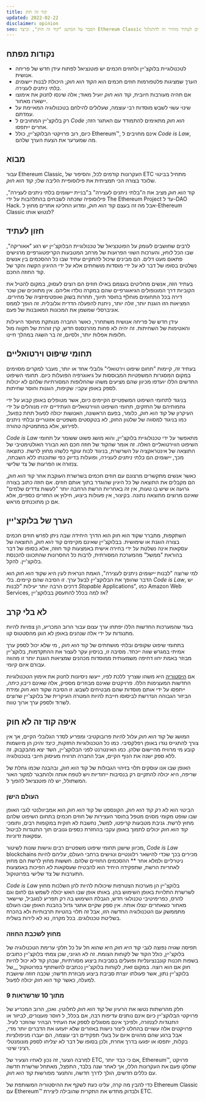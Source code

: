```yaml
---
title: קוד זה חוק
updated: 2022-02-22
disclaimer: opinion
seo: הסבר על המושג "קוד זה חוק", וכיצד Ethereum Classic הוא אחד מפרויקטי הבלוקצ'יין הבודדים שמאפשרים לעתיד מזהיר זה להתגלגל.
---
```


## נקודות מפתח

- לטכנולוגיית בלוקצ'יין ולחוזים חכמים יש פוטנציאל לפתוח עידן חדש של פריחה אנושית.
- _הערך_ שמציגות פלטפורמות חוזים חכמים הוא _הקוד הוא חוק_; היכולת לבנות _יישומים בלתי ניתנים לעצירה_.
- אם תהיה מעורבות חיובית, _קוד הוא חוק_ יועיל מאוד; אלה שינסו לחנוק את אימוצו יישארו מאחור.
- שינוי עשוי לשבש מוסדות רבי עוצמה, שעלולים להילחם בטכנולוגיה המאיימת על עמדתם.
- רק בלוקצ'יין המחויבים ל _Code הוא חוק_ מתאימים להתמודד עם האתגר הזה; אחרים ייתפסו.
- כיום, רוב פרויקטי הבלוקצ'יין, כולל Ethereum™, אינם מחויבים ל _Code is Law_, מה שמערער את הצעת הערך שלהם.

## מבוא

עבור Ethereum Classic, העקרונות קודמים לכל, והסיפור של ETC מתחיל בביטוי שלוכד בצורה הכי תמציתית את פילוסופיית הליבה שלו; _קוד הוא חוק_.

קוד _הוא חוק_ מציב את ה"בלתי ניתנים לעצירה" ב"בניית יישומים בלתי ניתנים לעצירה", פילוסופיה שזכתה לשבחים בהתלהבות על ידי The Ethereum Project עד ל-DAO Hack. אבל מה זה בעצם קוד _הוא חוק_, ומדוע החליטו אתרים מחוץ ל-Ethereum Classic לנטוש אותו?

## חזון לעתיד

לרבים שחושבים לעומק על הפוטנציאל של טכנולוגיית הבלוקצ'יין יש רגע "אאוריקה", שבו הכל _לוחץ_, והערכות השווי הפרועות של מרחב המטבעות הקריפטוגרפיים מרגישים פתאום מעט דלים. הם מבינים שיכול להתקיים עתיד שבו כל ההסכמים בין אנשים נשלטים בסופו של דבר לא על ידי מוסדות מושחתים אלא על ידי ההיגיון הקשה והקר של קוד החוזה החכם.

בעתיד הזה, אנשים מחליטים בעצמם באילו חוזים הם רוצים לעסוק, במקום להטיל את הקוביות דרך המונופולים הגיאוגרפיים שהם במקרה נולדו אליהם. אין מתווכים שכן שכר דירה בכל התחומים מוחלף בחוסר תיווך, תחרות בשוק ואופטימיזציה של מחירים. המציאות הזו הוגנת יותר, זולה יותר, ניתנת להפעלה הדדית וגלובלית. זה הופך לממס אוניברסלי שמשמן את המכונות המאובנות של פעם.

עידן חדש של פריחה אנושית משתחרר, כאשר החברה מנותקת מחוסר היעילות והאטימות של השחיתות. זה יהיה לא פחות מהרנסנס חדש, קרן זוהרת של תקווה מול חלופות אפלות יותר, ולסיום, זה בר השגה במהלך חיינו.

## תחומי שיפוט וירטואליים

בעתיד זה, קיימות "תחום שיפוט וירטואלי" גלובלי אחד או יותר, מעבר למקרים מסוימים במקום המסגרות המשפטיות המבוססות על גיאוגרפיה הפועלות כיום. תחומי השיפוט החדשים הללו יועדפו מכיוון שהם מציעים משהו שהחלופות המסורתיות שלהם לא יכולות לספק באופן עקבי: שקיפות, הוגנות וחוסר שחיתות.

בניגוד לתחומי השיפוט המשפטיים הקיימים כיום, אשר מטופלים באופן קבוע על ידי גחמותיהם של החזקים, תחומי השיפוט הווירטואליים העתידיים יהיו מנוהלים על ידי העיקרון של _קוד הוא חוק_, כלומר, בפעם הראשונה, האנושות יכולה לפעול תחת _בפועל_, כמו בניגוד למסווה של שלטון החוק, לא בטקסטים משפטיים אזוטריים ובלתי ניתנים לפירוש, אלא במתמטיקה טהורה.

_Code is Law_ מתאפשר על ידי טכנולוגיית בלוקצ'יין, והוא מושג פשוט ששומר על תחומי השיפוט הווירטואליים האלה. זה אומר שהקוד של חוזה חכם הוא הבורר האולטימטיבי של התוצאה של אינטראקציה על השרשרת, בניגוד לכוח עוקף כלשהו מחוץ לרשת. כתוצאה מכך, _יישומים_ הם _בלתי ניתנים לעצירה_, ופועלות בדיוק כפי שתוכנתו ללא השבתה, צנזורה או הפרעות של צד שלישי.

כאשר אנשים מתקשרים מרצונם עם חוזים חכמים בשרשרת העוקבת אחר קוד _הוא חוק_, הם מקבלים את התוצאה של כל היגיון שהוגדר בתוך אותם חוזים. אם חוזה כתוב בצורה גרועה או שיש בו טעות, אין זה באחריות הרשת הרחבה יותר "לעשות צדדים שלמים" שאינם מרוצים מתוצאה נתונה. בקיצור, אין פעולות ביצוע, חילוץ או החזרים כספיים, אלא אם כן מתוכנתים מראש.

## הערך של בלוקצ'יין

השתקפות, מתברר שקוד הוא חוק הוא הדרך היחידה שבה ניתן לפרש חוזים חכמים בצורה הוגנת או שימושית. בבלוקצ'יין שאינם מקיימים קוד _הוא חוק_, התוצאה של עסקאות אינה נשלטת על ידי בחירה אישית באמצעות קוד חוזה, אלא בסופו של דבר בהוראת "ממשל" מהמערכת המסורתית, לרבות כל החסרונות שהתכוונו להכנסת בלוקצ'יין. להקל.

למי שרוצה "לבנות _יישומים_ ניתנים לעצירה", האמת הנראית לעין היא שקוד _הוא חוק_ הוא הדבר שהופך את הבלוקצ'יין לבעל ערך. זו הסיבה שהם קיימים. בלי _Code is Law_, יש דרכים הרבה יותר יעילות "לבנות _Stopable_ Applications", כמו Amazon Web Services, אז למה בכלל להתעסק בבלוקצ'יין?

## לא בלי קרב

בעוד שהמערכות החדשות הללו יפתחו ערך עצום עבור הרוב המכריע, הן צפויות להיות מתנגדות על ידי אלה שנהנים באופן לא הוגן מהסטטוס קוו.

בתחומי שיפוט שקופים ובלתי מושחתים של קוד _הוא חוק_ , מי שלא יכול לספק ערך אמיתי במגרש שווה ייכחד. מסיבה זו, בניסיון עקר לעצור את ההתקדמות, בלוקצ'יין מבוזר באמת יחוו דחיפה משמעותית ממוסדות מכהנים שמציאות הוגנת יותר זו מהווה עבורם איום קיומי.

אם [היסטוריה](https://www.eff.org/wp/riaa-v-people-five-years-later) היא משהו שצריך ללכת לפיו, ייעשו ניסיונות לחנוק את אימוץ הטכנולוגיות החדשות המעצימות הללו. פרויקטים שאינם מבוזרים מספיק, אלה שאינם _ריבון כיתה_, ייתפסו על ידי אותם מוסדות שהם מבטיחים לשבש. זו הסיבה שקוד _הוא חוק_ ומידת הביזור הגבוהה הנדרשת לביסוסו חייבת להיות המטרה העיקרית של בלוקצ'יין שרוצים לשרוד ולספק ערך ארוך טווח.

## איפה קוד זה לא חוק

המושג של קוד _הוא חוק_ עלול להיות פרובוקטיבי ומפריע לסדר הגלובלי הקיים, אך אין צורך להתגייס נגדו באופן רפלקסיבי. כמו כל הטכנולוגיות החזקות, _כיצד והיכן_ הן מיושמות קובע מי מרוויח מהיישום שלהן. כמו האינטרנט לפני הבלוקצ'יין, השד יצא מהבקבוק. זה ללא ספק ישנה את הנוף הקיים, אבל החברה תרוויח מעיסוק חיובי בטכנולוגיה.

האופן שבו אנו עוסקים תלוי בזיהוי הגבולות של קוד _הוא חוק_, ובהבנה שכמו גחלת של שריפה, היא יכולה להתקיים רק בנסיבות ייחודיות ויש לטפח אותה ולהתבגר למקור האור המשתולל, יש לה פוטנציאל להפוך ל.

### העולם הישן

הביטוי הוא לא _רק קוד הוא חוק_. הקונספט של קוד _הוא חוק_ הוא אמביוולנטי לגבי האופן שבו שופט מקומי מסוים מטפל בחוסר העצירות של חוזים חכמים בתחום השיפוט שלהם מחוץ לרשת. גניבת מטבעות קריפטו, למשל, נחשבת לא חוקית במקומות רבים, ותומכי _קוד הוא חוק_ יכולים לתמוך באופן עקבי בהחזרת כספים גנובים תוך התנגדות לביטול עסקאות זדוניות.

מכיוון שישנן תחומי שיפוט משפטיים רבים וגישות שונות לשיטור, *Code is Law* blockchains מכירים בכך שכדי להישאר רלוונטיים ונגישים ברחבי העולם, עליהם להיות ניטרליים ולמלא אחר ** ההסכמים החוזיים שלהם. חששות מחוץ לרשת הם מחוץ לאחריות הרשת, שתפקידה היחיד הוא להבטיח שעסקאות _לא_ הפיכות באמצעות התערבות של צד שלישי בפרוטוקול.

_Code is Law_ בלוקצ'יין הן מערכות הצטרפות שיכולות להיות להן השלכות מחוץ לשרשרת התלויות באופן השימוש בהן. באותו אופן שבו האש יכולה לשמש גם לחום וגם להרס, כפרימיטיבי טכנולוגי חדש, הגבלת השימוש בה רק תפריע למגביל, שיישאר מאחור כשאחרים ינצלו אותה. אין ספק שקיים אתגר גדול בהבנת האופן שבו העולם מתממשק עם הטכנולוגיה החדשה הזו, אבל זה תלוי בהטיות תרבותיות ולא בהכרח בשליטת טכנולוגים. בכל מקרה, נא לא לירות בשליח.

### מחוץ לשכבת החוזה

תפיסה שגויה נפוצה לגבי קוד _היא חוק_ היא שהוא חל על כל חלקי ערימת הטכנולוגיה של בלוקצ'יין, כולל הקוד של לקוחות הצומת. זה לא הגיוני, שכן צמתי בלוקצ'יין כתובים בשפות תכנות קונבנציונליות ופועלים בסביבות ביצוע מסורתיות, שבהן קוד לא יכול להיות חוק אם הוא רוצה. במקום זאת, לקוחות בלוקצ'יין נכתבים להשתתף בפרוטוקול __של בלוקצ'יין נתון, אשר פעולתו יוצרת סביבת ביצוע מבוזרת חדשה; שכבה _חוזה_ שיושבת למעלה, כאשר קוד _הוא חוק_ יכולה לפעול.

### 9 מתוך 10 שרשראות

חלק מהרשתות נטשו את הרעיון של _קוד הוא חוק_ לחלוטין. ואכן, הרוב המכריע של פרויקטי הבלוקצ'יין כיום אינם נותנים עדיפות רבה, אם בכלל, ל _חוסר מעצורים_, _לביזור_ או _התנגדות לצנזורה_, ולפיכך אינם מסוגלים לספק את העתיד הבהיר שהוזכר לעיל. פרויקטים אלה עשויים בהחלט ליצור נישות באזורים שלא יזעזעו את הדברים יותר מדי, אבל ברגע שהם מהווים איום על בעלי תפקידים רבי עוצמה, הם יעברו מניפולציות בקלות, יתפסו או יפגעו בדרך אחרת, ולכן בסופו של דבר לא יצליחו לספק מונומנטלי רציני שינוי.

למרבה הצער, זה נכון לאחיו הצעיר של ETC, אם כי כבד יותר, Ethereum™, פרויקט שחלקו פעם את העקרונות הללו, אך לאחר שנה בלבד, התפצל, מאתחל שרשרת חדשה עם כללים חדשים, הולך לדרך חדשה, והתנער מפורשות _קוד הוא חוק_.

כדי להבין מה קרה, עלינו כעת לשקף את ההיסטוריה המשותפת של Ethereum Classic עם Ethereum™ ולבדוק מחדש את התקרית שהובילה ליצירת ETC.
